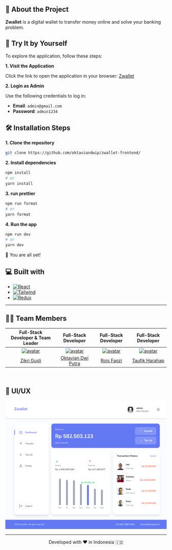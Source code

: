 ## 📝 About the Project

**Zwallet** is a digital wallet to transfer money online and solve your banking problem.

## 🚀 Try It by Yourself

To explore the application, follow these steps:

<p><b>1. Visit the Application</b></p>

Click the link to open the application in your browser: [Zwallet](https://zwallet.oktaviandwip.site/)

<p><b>2. Login as Admin</b></p>
   
   Use the following credentials to log in:
   - **Email**: `admin@gmail.com`
   - **Password**: `admin1234`

## 🛠️ Installation Steps

<p><b>1. Clone the repository</b></p>

```bash
git clone https://github.com/oktaviandwip/zwallet-frontend/
```

<p><b>2. Install dependencies</b></p>

```bash
npm install
# or
yarn install
```

<p><b>3. run prettier</b></p>

```bash
npm run format
# or
yarn format
```

<p><b>4. Run the app</b></p>

```bash
npm run dev
# or
yarn dev
```

🌟 You are all set!

## 💻 Built with

- [![React][React.js]][React-url]
- [![Tailwind][Tailwind-CSS]][Tailwind-url]
- [![Redux][Redux]][Redux-url]

<hr>

## 👨‍💻 Team Members

| **Full-Stack Developer & Team Leader** | **Full-Stack Developer** | **Full-Stack Developer** | **Full-Stack Developer** |
|:--------------------------------------:|:------------------------:|:------------------------:|:------------------------:|
| [<img src="https://avatars.githubusercontent.com/u/154682211?v=4" alt="avatar" width="96" height="96">](https://github.com/guslizikri) | [<img src="https://avatars.githubusercontent.com/u/139100874?v=4" alt="avatar" width="96" height="96">](https://github.com/oktaviandwip) | [<img src="https://avatars.githubusercontent.com/u/67546196?v=4" alt="avatar" width="96" height="96">](https://github.com/Roisfaozi) | [<img src="https://avatars.githubusercontent.com/u/63093816?v=4" alt="avatar" width="96" height="96">](https://github.com/taufikharahap) |
| [Zikri Gusli](https://github.com/guslizikri) | [Oktavian Dwi Putra](https://github.com/oktaviandwip) | [Rois Faozi](https://github.com/Roisfaozi) | [Taufik Harahap](https://github.com/taufikharahap) |

<br/>

## 🎨 UI/UX

<img src="./src/assets/zwallet-dashboard.png" width="946px" alt="ZWallet dashboard" />

<hr>
<p align="center">
Developed with ❤️ in Indonesia 	🇮🇩
</p>

<!-- MARKDOWN LINKS & IMAGES -->
<!-- https://www.markdownguide.org/basic-syntax/#reference-style-links -->

[React.js]: https://img.shields.io/badge/React-20232A?style=for-the-badge&logo=react&logoColor=61DAFB
[React-url]: https://reactjs.org/
[Tailwind-CSS]: https://img.shields.io/badge/tailwindcss-%2338B2AC.svg?style=for-the-badge&logo=tailwind-css&logoColor=white
[Tailwind-url]: https://tailwindcss.com/
[Redux]: https://img.shields.io/badge/redux-%23593d88.svg?style=for-the-badge&logo=redux&logoColor=white
[Redux-url]: https://redux.js.org/
